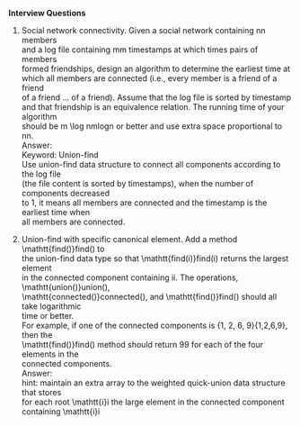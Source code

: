 **Interview Questions**  
1. Social network connectivity. Given a social network containing nn members   
and a log file containing mm timestamps at which times pairs of members   
formed friendships, design an algorithm to determine the earliest time at   
which all members are connected (i.e., every member is a friend of a friend   
of a friend ... of a friend). Assume that the log file is sorted by timestamp  
and that friendship is an equivalence relation. The running time of your algorithm  
should be m \log nmlogn or better and use extra space proportional to nn.  
Answer:  
Keyword: Union-find  
Use union-find data structure to connect all components according to the log file  
(the file content is sorted by timestamps), when the number of components decreased  
to 1, it means all members are connected and the timestamp is the earliest time when  
all members are connected.  

2. Union-find with specific canonical element. Add a method \mathtt{find()}find() to  
the union-find data type so that \mathtt{find(i)}find(i) returns the largest element  
in the connected component containing ii. The operations, \mathtt{union()}union(),   
\mathtt{connected()}connected(), and \mathtt{find()}find() should all take logarithmic  
time or better.  
For example, if one of the connected components is \{1, 2, 6, 9\}{1,2,6,9}, then the   
\mathtt{find()}find() method should return 99 for each of the four elements in the   
connected components.  
Answer:  
hint: maintain an extra array to the weighted quick-union data structure that stores  
for each root \mathtt{i}i the large element in the connected component containing \mathtt{i}i  

